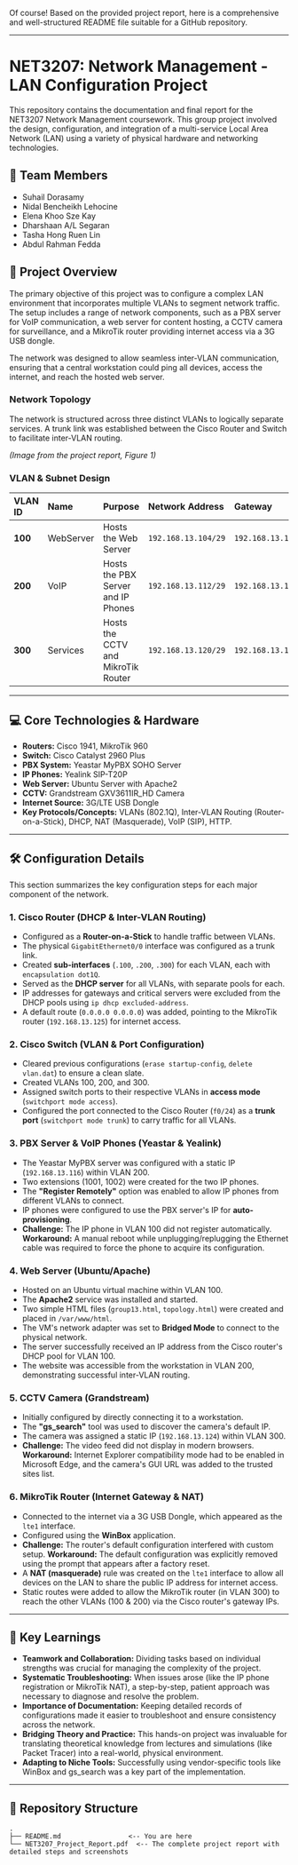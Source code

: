 Of course! Based on the provided project report, here is a comprehensive and well-structured README file suitable for a GitHub repository.

---

# NET3207: Network Management - LAN Configuration Project


This repository contains the documentation and final report for the NET3207 Network Management coursework. This group project involved the design, configuration, and integration of a multi-service Local Area Network (LAN) using a variety of physical hardware and networking technologies.

## 👥 Team Members

*   Suhail Dorasamy
*   Nidal Bencheikh Lehocine
*   Elena Khoo Sze Kay
*   Dharshaan A/L Segaran
*   Tasha Hong Ruen Lin
*   Abdul Rahman Fedda

## 🚀 Project Overview

The primary objective of this project was to configure a complex LAN environment that incorporates multiple VLANs to segment network traffic. The setup includes a range of network components, such as a PBX server for VoIP communication, a web server for content hosting, a CCTV camera for surveillance, and a MikroTik router providing internet access via a 3G USB dongle.

The network was designed to allow seamless inter-VLAN communication, ensuring that a central workstation could ping all devices, access the internet, and reach the hosted web server.

### Network Topology

The network is structured across three distinct VLANs to logically separate services. A trunk link was established between the Cisco Router and Switch to facilitate inter-VLAN routing.


*(Image from the project report, Figure 1)*

### VLAN & Subnet Design

| VLAN ID | Name      | Purpose                               | Network Address         | Gateway             |
| :------ | :-------- | :------------------------------------ | :---------------------- | :------------------ |
| **100** | WebServer | Hosts the Web Server                  | `192.168.13.104/29`     | `192.168.13.105`    |
| **200** | VoIP      | Hosts the PBX Server and IP Phones    | `192.168.13.112/29`     | `192.168.13.113`    |
| **300** | Services  | Hosts the CCTV and MikroTik Router    | `192.168.13.120/29`     | `192.168.13.121`    |

---

## 💻 Core Technologies & Hardware

-   **Routers:** Cisco 1941, MikroTik 960
-   **Switch:** Cisco Catalyst 2960 Plus
-   **PBX System:** Yeastar MyPBX SOHO Server
-   **IP Phones:** Yealink SIP-T20P
-   **Web Server:** Ubuntu Server with Apache2
-   **CCTV:** Grandstream GXV3611IR_HD Camera
-   **Internet Source:** 3G/LTE USB Dongle
-   **Key Protocols/Concepts:** VLANs (802.1Q), Inter-VLAN Routing (Router-on-a-Stick), DHCP, NAT (Masquerade), VoIP (SIP), HTTP.

---

## 🛠️ Configuration Details

This section summarizes the key configuration steps for each major component of the network.

### 1. Cisco Router (DHCP & Inter-VLAN Routing)

-   Configured as a **Router-on-a-Stick** to handle traffic between VLANs.
-   The physical `GigabitEthernet0/0` interface was configured as a trunk link.
-   Created **sub-interfaces** (`.100`, `.200`, `.300`) for each VLAN, each with `encapsulation dot1Q`.
-   Served as the **DHCP server** for all VLANs, with separate pools for each.
-   IP addresses for gateways and critical servers were excluded from the DHCP pools using `ip dhcp excluded-address`.
-   A default route (`0.0.0.0 0.0.0.0`) was added, pointing to the MikroTik router (`192.168.13.125`) for internet access.

### 2. Cisco Switch (VLAN & Port Configuration)

-   Cleared previous configurations (`erase startup-config`, `delete vlan.dat`) to ensure a clean slate.
-   Created VLANs 100, 200, and 300.
-   Assigned switch ports to their respective VLANs in **access mode** (`switchport mode access`).
-   Configured the port connected to the Cisco Router (`f0/24`) as a **trunk port** (`switchport mode trunk`) to carry traffic for all VLANs.

### 3. PBX Server & VoIP Phones (Yeastar & Yealink)

-   The Yeastar MyPBX server was configured with a static IP (`192.168.13.116`) within VLAN 200.
-   Two extensions (1001, 1002) were created for the two IP phones.
-   The **"Register Remotely"** option was enabled to allow IP phones from different VLANs to connect.
-   IP phones were configured to use the PBX server's IP for **auto-provisioning**.
-   **Challenge:** The IP phone in VLAN 100 did not register automatically. **Workaround:** A manual reboot while unplugging/replugging the Ethernet cable was required to force the phone to acquire its configuration.

### 4. Web Server (Ubuntu/Apache)

-   Hosted on an Ubuntu virtual machine within VLAN 100.
-   The **Apache2** service was installed and started.
-   Two simple HTML files (`group13.html`, `topology.html`) were created and placed in `/var/www/html`.
-   The VM's network adapter was set to **Bridged Mode** to connect to the physical network.
-   The server successfully received an IP address from the Cisco router's DHCP pool for VLAN 100.
-   The website was accessible from the workstation in VLAN 200, demonstrating successful inter-VLAN routing.

### 5. CCTV Camera (Grandstream)

-   Initially configured by directly connecting it to a workstation.
-   The **"gs_search"** tool was used to discover the camera's default IP.
-   The camera was assigned a static IP (`192.168.13.124`) within VLAN 300.
-   **Challenge:** The video feed did not display in modern browsers. **Workaround:** Internet Explorer compatibility mode had to be enabled in Microsoft Edge, and the camera's GUI URL was added to the trusted sites list.

### 6. MikroTik Router (Internet Gateway & NAT)

-   Connected to the internet via a 3G USB Dongle, which appeared as the `lte1` interface.
-   Configured using the **WinBox** application.
-   **Challenge:** The router's default configuration interfered with custom setup. **Workaround:** The default configuration was explicitly removed using the prompt that appears after a factory reset.
-   A **NAT (masquerade)** rule was created on the `lte1` interface to allow all devices on the LAN to share the public IP address for internet access.
-   Static routes were added to allow the MikroTik router (in VLAN 300) to reach the other VLANs (100 & 200) via the Cisco router's gateway IPs.

---

## 🧠 Key Learnings

-   **Teamwork and Collaboration:** Dividing tasks based on individual strengths was crucial for managing the complexity of the project.
-   **Systematic Troubleshooting:** When issues arose (like the IP phone registration or MikroTik NAT), a step-by-step, patient approach was necessary to diagnose and resolve the problem.
-   **Importance of Documentation:** Keeping detailed records of configurations made it easier to troubleshoot and ensure consistency across the network.
-   **Bridging Theory and Practice:** This hands-on project was invaluable for translating theoretical knowledge from lectures and simulations (like Packet Tracer) into a real-world, physical environment.
-   **Adapting to Niche Tools:** Successfully using vendor-specific tools like WinBox and gs_search was a key part of the implementation.

---

## 📂 Repository Structure

```
.
├── README.md                 <-- You are here
└── NET3207_Project_Report.pdf  <-- The complete project report with detailed steps and screenshots
```

